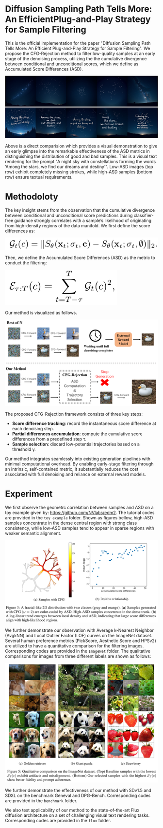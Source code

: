 # Diffusion Sampling Path Tells More: An EfficientPlug-and-Play Strategy for Sample Filtering
This is the official implementation for the paper "Diffusion Sampling Path Tells More: An Efficient Plug-and-Play Strategy for Sample Filtering". 
We propose the CFG-Rejection method to filter low-quality samples at an early stage of the denoising process, utilizing the the cumulative divergence between conditional and unconditional scores, which we define as Accumulated Score Differences (ASD).

![qualitative comparison](images/prompt1_bottom.png)
![qualitative comparison](images/prompt1_top.png)

Above is a direct comparision which provides a visual demonstration to give an early glimpse into the remarkable effectiveness of the ASD metrics in distinguishing the distribution of good and bad samples. This is a visual text rendering for the prompt "A night sky with constellations forming the words ’Among the stars, we find our dreams and destiny’". Low-ASD images (top row) exhibit completely missing strokes, while high-ASD samples (bottom row) ensure textual requirements.

# Methodoloty
The key insight stems from the observation that the cumulative divergence between conditional and unconditional score predictions during classifier-free guidance strongly correlates with a sample’s likelihood of originating from high-density regions of the data manifold. 
We first define the score differences as:

![ASD](images/score_dif.png)

Then, we define the Accumulated Score Differences (ASD) as the metric to conduct the filtering: 

![ASD](images/ASD.png)

Our method is visualized as follows.

![method](images/method.png)

The proposed CFG-Rejection framework consists of three key steps: 
* __Score difference tracking__: record the instantaneous score difference at each denoising step. 
* __Partial differences accumulation__: compute the cumulative score differences from a predefined step τ. 
* __Sample selection__: discard low-potential trajectories based on a threshold γ. 

Our method integrates seamlessly into existing generation pipelines with minimal computational overhead. By enabling early-stage filtering through an intrinsic, self-contained metric, it substantially reduces the cost associated with full denoising and reliance on external reward models.

# Experiment
We first observe the geometrc correlation between samples and ASD on a toy example given by: https://github.com/NVlabs/edm2. The tutorial codes are provided in the `toy example` folder. Shown as figures bellow, high-ASD samples concentrate in the dense central region with strong class consistency, while low-ASD samples tend to appear in sparse regions with weaker semantic alignment.

![toy](images/toy.png)

We further demonstrate our observation with Average k-Nearest Neighbor (AvgkNN) and Local Outlier Factor (LOF) curves on the ImageNet dataset. Several human preference metrics (PickScore, Aesthetic Score and HPSv2) are utilized to have a quantitative comparison for the filtering images. Corresponding codes are provided in the `ImageNet` folder. The qualitative comparisons for images from three different labels are shown as follows:

![experiment](images/ImageNet.png)

We further demonstrate the effectiveness of our method with SDv1.5 and SDXL on the benchmark Geneval and DPG-Bench. Corresponding codes are provided in the `benchmark` folder.

We also test applicability of our method to the state-of-the-art Flux diffusion architecture on a set of challenging visual text rendering tasks. Corresponding codes are provided in the `flux` folder.